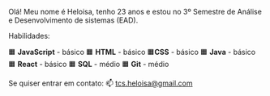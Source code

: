Olá! Meu nome é Heloisa, tenho 23 anos e estou no 3º Semestre de Análise e Desenvolvimento de sistemas (EAD).

Habilidades:

🟧‍ **JavaScript** - básico
🟧‍ **HTML** - básico
🟧‍ **CSS** - básico
🟧‍ **Java** - básico
🟧‍ **React** - básico
🟧‍ **SQL** - médio
🟧‍ **Git** - médio


Se quiser entrar em contato:
📫 tcs.heloisa@gmail.com

<!---
tcshelo/tcshelo is a ✨ special ✨ repository because its `README.md` (this file) appears on your GitHub profile.
You can click the Preview link to take a look at your changes.
--->
